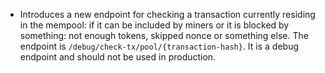 * Introduces a new endpoint for checking a transaction currently residing in
  the mempool: if it can be included by miners or it is blocked by something:
  not enough tokens, skipped nonce or something else. The endpoint is
  `/debug/check-tx/pool/{transaction-hash}`. It is a debug endpoint and should
  not be used in production.
